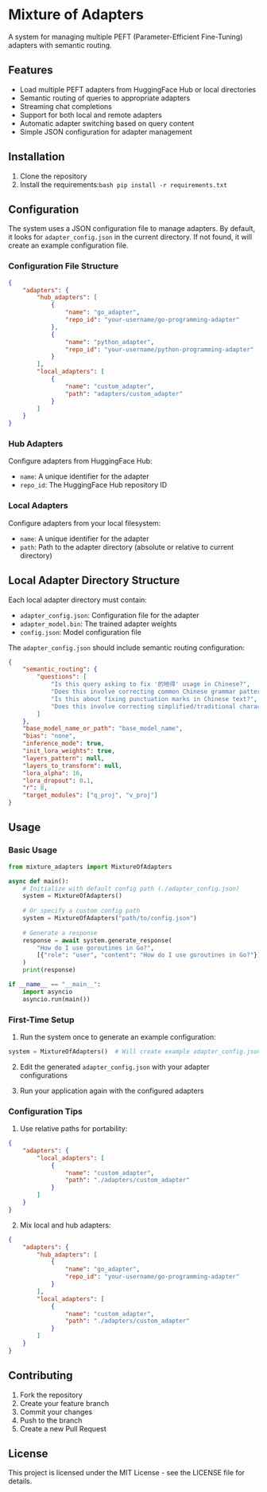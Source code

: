 # Mixture of Adapters

A system for managing multiple PEFT (Parameter-Efficient Fine-Tuning) adapters with semantic routing.

## Features

- Load multiple PEFT adapters from HuggingFace Hub or local directories
- Semantic routing of queries to appropriate adapters
- Streaming chat completions
- Support for both local and remote adapters
- Automatic adapter switching based on query content
- Simple JSON configuration for adapter management

## Installation

1. Clone the repository
2. Install the requirements:```bash
pip install -r requirements.txt```

## Configuration

The system uses a JSON configuration file to manage adapters. By default, it looks for `adapter_config.json` in the current directory. If not found, it will create an example configuration file.

### Configuration File Structure

```json
{
    "adapters": {
        "hub_adapters": [
            {
                "name": "go_adapter",
                "repo_id": "your-username/go-programming-adapter"
            },
            {
                "name": "python_adapter",
                "repo_id": "your-username/python-programming-adapter"
            }
        ],
        "local_adapters": [
            {
                "name": "custom_adapter",
                "path": "adapters/custom_adapter"
            }
        ]
    }
}
```

### Hub Adapters
Configure adapters from HuggingFace Hub:
- `name`: A unique identifier for the adapter
- `repo_id`: The HuggingFace Hub repository ID

### Local Adapters
Configure adapters from your local filesystem:
- `name`: A unique identifier for the adapter
- `path`: Path to the adapter directory (absolute or relative to current directory)

## Local Adapter Directory Structure

Each local adapter directory must contain:

- `adapter_config.json`: Configuration file for the adapter
- `adapter_model.bin`: The trained adapter weights
- `config.json`: Model configuration file

The `adapter_config.json` should include semantic routing configuration:
```json
{
    "semantic_routing": {
        "questions": [
            "Is this query asking to fix '的地得' usage in Chinese?",
            "Does this involve correcting common Chinese grammar patterns like '把' or '被'?",
            "Is this about fixing punctuation marks in Chinese text?",
            "Does this involve correcting simplified/traditional character usage or typos?"
        ]
    },
    "base_model_name_or_path": "base_model_name",
    "bias": "none",
    "inference_mode": true,
    "init_lora_weights": true,
    "layers_pattern": null,
    "layers_to_transform": null,
    "lora_alpha": 16,
    "lora_dropout": 0.1,
    "r": 8,
    "target_modules": ["q_proj", "v_proj"]
}
```

## Usage

### Basic Usage

```python
from mixture_adapters import MixtureOfAdapters

async def main():
    # Initialize with default config path (./adapter_config.json)
    system = MixtureOfAdapters()
    
    # Or specify a custom config path
    system = MixtureOfAdapters("path/to/config.json")
    
    # Generate a response
    response = await system.generate_response(
        "How do I use goroutines in Go?",
        [{"role": "user", "content": "How do I use goroutines in Go?"}]
    )
    print(response)

if __name__ == "__main__":
    import asyncio
    asyncio.run(main())
```

### First-Time Setup

1. Run the system once to generate an example configuration:
```python
system = MixtureOfAdapters()  # Will create example adapter_config.json
```

2. Edit the generated `adapter_config.json` with your adapter configurations

3. Run your application again with the configured adapters

### Configuration Tips

1. Use relative paths for portability:
```json
{
    "adapters": {
        "local_adapters": [
            {
                "name": "custom_adapter",
                "path": "./adapters/custom_adapter"
            }
        ]
    }
}
```

2. Mix local and hub adapters:
```json
{
    "adapters": {
        "hub_adapters": [
            {
                "name": "go_adapter",
                "repo_id": "your-username/go-programming-adapter"
            }
        ],
        "local_adapters": [
            {
                "name": "custom_adapter",
                "path": "./adapters/custom_adapter"
            }
        ]
    }
}
```

## Contributing

1. Fork the repository
2. Create your feature branch
3. Commit your changes
4. Push to the branch
5. Create a new Pull Request

## License

This project is licensed under the MIT License - see the LICENSE file for details. 



